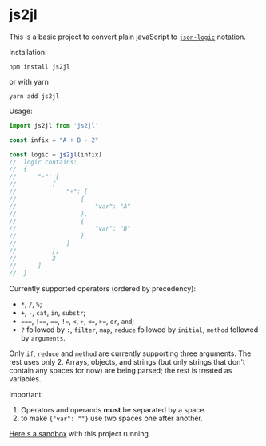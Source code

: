 # js2jl
This is a basic project to convert plain javaScript to [`json-logic`](https://github.com/jwadhams/json-logic-js) notation.

Installation:

```
npm install js2jl
```

or with yarn

```
yarn add js2jl
```

Usage:

```javascript
import js2jl from 'js2jl'

const infix = "A + B - 2"

const logic = js2jl(infix) 
//  logic contains:
//  {
//      "-": [
//          {
//              "+": [
//                  {
//                      "var": "A"
//                  },
//                  {
//                      "var": "B"
//                  }
//              ]
//          },
//          2
//      ]
//  }

```

Currently supported operators (ordered by precedency):

*  `*`, `/`, `%`;
*  `+`, `-`, `cat`, `in`, `substr`;
*  `===`, `!==`, `==`, `!=`, `<`, `>`, `<=`, `>=`, `or`, `and`;
*  `?` followed by `:`, `filter`, `map`, `reduce` followed by `initial`, `method` followed by `arguments`.

Only `if`, `reduce` and `method` are currently supporting three arguments. The rest uses only 2. Arrays, objects, and strings (but only strings that don't contain any spaces for now) are being parsed; the rest is treated as variables.

Important:
1. Operators and operands **must** be separated by a space.
2. to make `{"var": ""}` use two spaces one after another.


[Here's a sandbox](https://codesandbox.io/embed/wandering-lake-cil4d?fontsize=14&hidenavigation=1) with this project running
